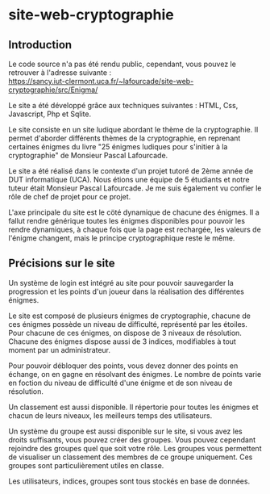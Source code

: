 # site-web-cryptographie

## Introduction
Le code source n'a pas été rendu public, cependant, vous pouvez le retrouver à l'adresse suivante :  
https://sancy.iut-clermont.uca.fr/~lafourcade/site-web-cryptographie/src/Enigma/  

Le site a été développé grâce aux techniques suivantes : HTML, Css, Javascript, Php et Sqlite.  

Le site consiste en un site ludique abordant le thème de la cryptographie. Il permet d'aborder différents thèmes de la cryptographie, en reprenant certaines énigmes du livre "25 énigmes ludiques pour s'initier à la cryptographie" de Monsieur Pascal Lafourcade.  

Le site a été réalisé dans le contexte d'un projet tutoré de 2ème année de DUT informatique (UCA). Nous étions une équipe de 5 étudiants et notre tuteur était Monsieur Pascal Lafourcade. Je me suis également vu confier le rôle de chef de projet pour ce projet.  

L'axe principale du site est le cöté dynamique de chacune des énigmes. Il a fallut rendre générique toutes les énigmes disponibles pour pouvoir les rendre dynamiques, à chaque fois que la page est rechargée, les valeurs de l'énigme changent, mais le principe cryptographique reste le même.  


## Précisions sur le site
Un système de login est intégré au site pour pouvoir sauvegarder la progression et les points d'un joueur dans la réalisation des différentes énigmes.  

Le site est composé de plusieurs énigmes de cryptographie, chacune de ces énigmes possède un niveau de difficulté, représenté par les étoiles. Pour chacune de ces énigmes, on dispose de 3 niveaux de résolution. Chacune des énigmes dispose aussi de 3 indices, modifiables à tout moment par un administrateur.  

Pour pouvoir débloquer des points, vous devez donner des points en échange, on en gagne en résolvant des énigmes. Le nombre de points varie en foction du niveau de difficulté d'une énigme et de son niveau de résolution.  

Un classement est aussi disponible. Il répertorie pour toutes les énigmes et chacun de leurs niveaux, les meilleurs temps des utilisateurs.  

Un système du groupe est aussi disponible sur le site, si vous avez les droits suffisants, vous pouvez créer des groupes. Vous pouvez cependant rejoindre des groupes quel que soit votre rôle. Les groupes vous permettent de visualiser un classement des membres de ce groupe uniquement. Ces groupes sont particulièrement utiles en classe.  

Les utilisateurs, indices, groupes sont tous stockés en base de données.
